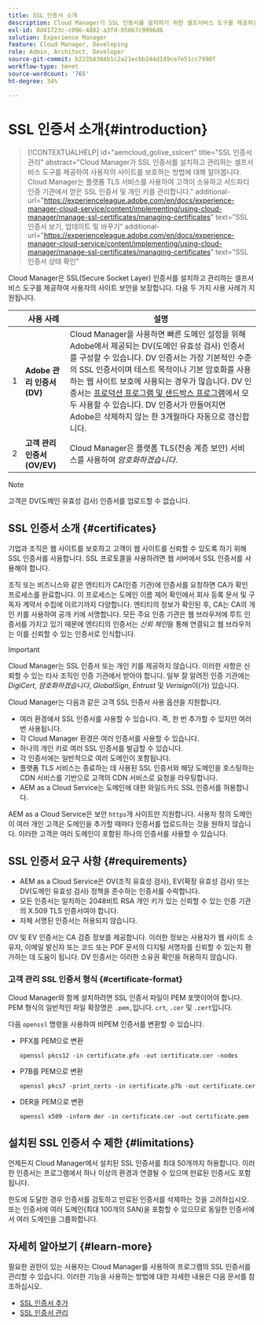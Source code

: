 ```yaml
---
title: SSL 인증서 소개
description: Cloud Manager가 SSL 인증서를 설치하기 위한 셀프서비스 도구를 제공하는 방법을 알아봅니다.
exl-id: 0d41723c-c096-4882-a3fd-050b7c9996d8
solution: Experience Manager
feature: Cloud Manager, Developing
role: Admin, Architect, Developer
source-git-commit: b222b4384b1c2a21ecbb244d149ce7e51cc7990f
workflow-type: tm+mt
source-wordcount: '765'
ht-degree: 34%

---
```



# SSL 인증서 소개{#introduction}

>[!CONTEXTUALHELP]
>id="aemcloud_golive_sslcert"
>title="SSL 인증서 관리"
>abstract="Cloud Manager가 SSL 인증서를 설치하고 관리하는 셀프서비스 도구를 제공하여 사용자의 사이트를 보호하는 방법에 대해 알아봅니다. Cloud Manager는 플랫폼 TLS 서비스를 사용하여 고객이 소유하고 서드파티 인증 기관에서 얻은 SSL 인증서 및 개인 키를 관리합니다."
>additional-url="https://experienceleague.adobe.com/en/docs/experience-manager-cloud-service/content/implementing/using-cloud-manager/manage-ssl-certificates/managing-certificates" text="SSL 인증서 보기, 업데이트 및 바꾸기"
>additional-url="https://experienceleague.adobe.com/en/docs/experience-manager-cloud-service/content/implementing/using-cloud-manager/manage-ssl-certificates/managing-certificates" text="SSL 인증서 상태 확인"


Cloud Manager은 SSL(Secure Socket Layer) 인증서를 설치하고 관리하는 셀프서비스 도구를 제공하여 사용자의 사이트 보안을 보장합니다. 다음 두 가지 사용 사례가 지원됩니다.

<!-- CQDOC-21758, #1 -->

| | 사용 사례 | 설명 |
| --- | --- | --- |
| 1 | **Adobe 관리 인증서(DV)** | Cloud Manager을 사용하면 빠른 도메인 설정을 위해 Adobe에서 제공되는 DV(도메인 유효성 검사) 인증서를 구성할 수 있습니다. DV 인증서는 가장 기본적인 수준의 SSL 인증서이며 테스트 목적이나 기본 암호화를 사용하는 웹 사이트 보호에 사용되는 경우가 많습니다. DV 인증서는 [프로덕션 프로그램 및 샌드박스 프로그램](/help/implementing/cloud-manager/getting-access-to-aem-in-cloud/program-types.md)에서 모두 사용할 수 있습니다. DV 인증서가 만들어지면 Adobe은 삭제하지 않는 한 3개월마다 자동으로 갱신합니다. |
| 2 | **고객 관리 인증서(OV/EV)** | Cloud Manager은 플랫폼 TLS(전송 계층 보안) 서비스를 사용하여 *암호화하겠습니다*. |

>[!NOTE]
>
>고객은 DV(도메인 유효성 검사) 인증서를 업로드할 수 없습니다.


## SSL 인증서 소개 {#certificates}

기업과 조직은 웹 사이트를 보호하고 고객이 웹 사이트를 신뢰할 수 있도록 하기 위해 SSL 인증서를 사용합니다. SSL 프로토콜을 사용하려면 웹 서버에서 SSL 인증서를 사용해야 합니다.

조직 또는 비즈니스와 같은 엔티티가 CA(인증 기관)에 인증서를 요청하면 CA가 확인 프로세스를 완료합니다. 이 프로세스는 도메인 이름 제어 확인에서 회사 등록 문서 및 구독자 계약서 수집에 이르기까지 다양합니다. 엔티티의 정보가 확인된 후, CA는 CA의 개인 키를 사용하여 공개 키에 서명합니다. 모든 주요 인증 기관은 웹 브라우저에 루트 인증서를 가지고 있기 때문에 엔티티의 인증서는 *신뢰 체인*&#x200B;을 통해 연결되고 웹 브라우저는 이를 신뢰할 수 있는 인증서로 인식합니다.

>[!IMPORTANT]
>
>Cloud Manager는 SSL 인증서 또는 개인 키를 제공하지 않습니다. 이러한 사항은 신뢰할 수 있는 타사 조직인 인증 기관에서 받아야 합니다. 일부 잘 알려진 인증 기관에는 *DigiCert*, *암호화하겠습니다*, *GlobalSign*, *Entrust* 및 *Verisign*&#x200B;이(가) 있습니다.

Cloud Manager는 다음과 같은 고객 SSL 인증서 사용 옵션을 지원합니다.

* 여러 환경에서 SSL 인증서를 사용할 수 있습니다. 즉, 한 번 추가할 수 있지만 여러 번 사용됩니다.
* 각 Cloud Manager 환경은 여러 인증서를 사용할 수 있습니다.
* 하나의 개인 키로 여러 SSL 인증서를 발급할 수 있습니다.
* 각 인증서에는 일반적으로 여러 도메인이 포함됩니다.
* 플랫폼 TLS 서비스는 종료하는 데 사용된 SSL 인증서와 해당 도메인을 호스팅하는 CDN 서비스를 기반으로 고객의 CDN 서비스로 요청을 라우팅합니다.
* AEM as a Cloud Service는 도메인에 대한 와일드카드 SSL 인증서를 허용합니다.

AEM as a Cloud Service은 보안 `https`개 사이트만 지원합니다. 사용자 정의 도메인이 여러 개인 고객은 도메인을 추가할 때마다 인증서를 업로드하는 것을 원하지 않습니다. 이러한 고객은 여러 도메인이 포함된 하나의 인증서를 사용할 수 있습니다.

## SSL 인증서 요구 사항 {#requirements}

* AEM as a Cloud Service은 OV(조직 유효성 검사), EV(확장 유효성 검사) 또는 DV(도메인 유효성 검사) 정책을 준수하는 인증서를 수락합니다. <!-- CQDOC-21758, #2 -->
* 모든 인증서는 일치하는 2048비트 RSA 개인 키가 있는 신뢰할 수 있는 인증 기관의 X.509 TLS 인증서여야 합니다.
* 자체 서명된 인증서는 허용되지 않습니다.

OV 및 EV 인증서는 CA 검증 정보를 제공합니다. 이러한 정보는 사용자가 웹 사이트 소유자, 이메일 발신자 또는 코드 또는 PDF 문서의 디지털 서명자를 신뢰할 수 있는지 평가하는 데 도움이 됩니다. DV 인증서는 이러한 소유권 확인을 허용하지 않습니다.

### 고객 관리 SSL 인증서 형식 {#certificate-format}

<!-- CQDOC-21758, #3 -->

Cloud Manager와 함께 설치하려면 SSL 인증서 파일이 PEM 포맷이어야 합니다. PEM 형식의 일반적인 파일 확장명은 `.pem,`입니다. `crt`, `.cer` 및 `.cert`입니다.

다음 `openssl` 명령을 사용하여 비PEM 인증서를 변환할 수 있습니다.

* PFX를 PEM으로 변환

  ```shell
  openssl pkcs12 -in certificate.pfx -out certificate.cer -nodes
  ```

* P7B를 PEM으로 변환

  ```shell
  openssl pkcs7 -print_certs -in certificate.p7b -out certificate.cer
  ```

* DER을 PEM으로 변환

  ```shell
  openssl x509 -inform der -in certificate.cer -out certificate.pem
  ```

## 설치된 SSL 인증서 수 제한 {#limitations}

언제든지 Cloud Manager에서 설치된 SSL 인증서를 최대 50개까지 허용합니다. 이러한 인증서는 프로그램에서 하나 이상의 환경과 연결될 수 있으며 만료된 인증서도 포함됩니다.

한도에 도달한 경우 인증서를 검토하고 만료된 인증서를 삭제하는 것을 고려하십시오. 또는 인증서에 여러 도메인(최대 100개의 SAN)을 포함할 수 있으므로 동일한 인증서에서 여러 도메인을 그룹화합니다.

## 자세히 알아보기 {#learn-more}

필요한 권한이 있는 사용자는 Cloud Manager를 사용하여 프로그램의 SSL 인증서를 관리할 수 있습니다. 이러한 기능을 사용하는 방법에 대한 자세한 내용은 다음 문서를 참조하십시오.

* [SSL 인증서 추가](/help/implementing/cloud-manager/managing-ssl-certifications/add-ssl-certificate.md) <!--CQDOC-21758, #4 -->
* [SSL 인증서 관리](/help/implementing/cloud-manager/managing-ssl-certifications/managing-certificates.md) <!--CQDOC-21758, #4 -->


